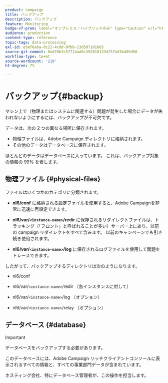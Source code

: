 ```yaml
---
product: campaign
title: バックアップ
description: バックアップ
feature: Monitoring
badge-v7-prem: label="オンプレミス／ハイブリッドのみ" type="Caution" url="https://experienceleague.adobe.com/docs/campaign-classic/using/installing-campaign-classic/architecture-and-hosting-models/hosting-models-lp/hosting-models.html?lang=ja" tooltip="オンプレミスデプロイメントとハイブリッドデプロイメントにのみ適用されます"
audience: production
content-type: reference
topic-tags: data-processing
exl-id: e5ef6aba-dc22-4c8d-9fbb-13d507181b65
source-git-commit: 0ed70b3c57714ad6c3926181334f57ed3b409d98
workflow-type: tm+mt
source-wordcount: '210'
ht-degree: 7%

---
```


# バックアップ{#backup}

マシン上で（物理またはシステムに関連する）問題が発生した場合にデータが失われないようにするには、バックアップが不可欠です。

データは、次の 2 つの異なる場所に保存されます。

* 物理ファイルは、Adobe Campaign ディレクトリに格納されます。
* その他のデータはデータベースに保存されます。

ほとんどのデータはデータベースに入っています。 これは、バックアップ対象の情報の 99% を表します。

## 物理ファイル {#physical-files}

ファイルはいくつかのカテゴリに分類されます。

* **nl6/conf** に格納される設定ファイルを使用すると、Adobe Campaignを非常に迅速に再設定できます。

* **nl6/var/`<instance-name>`/redir** に保存されるリダイレクトファイルは、トラッキング（「フロント」と呼ばれることが多い）サーバー上にあり、以前の campaign リダイレクトをすべて含みます。 以前のキャンペーンでも引き続き使用されます。

* **nl6/var/`<instance-name>`/log** に保存されるログファイルを使用して問題をトレースできます。

したがって、バックアップするディレクトリは次のようになります。

* nl6/conf

* nl6/var/`<instance-name>`/redir （各インスタンスに対して）

* nl6/var/`<instance-name>`/log （オプション）

* nl6/var/`<instance-name>`/relay （オプション）


## データベース {#database}

>[!IMPORTANT]
>
>データベースをバックアップする必要があります。


このデータベースには、Adobe Campaign リッチクライアントコンソールに表示されるすべての情報と、すべての事業部門データが含まれています。

ホスティング会社、特にデータベース管理者が、この操作を担当します。
